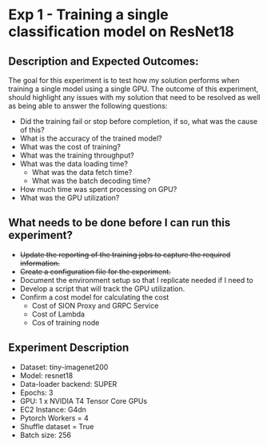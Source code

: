 # Exp 1 - Training a single classification model on ResNet18

## Description and Expected Outcomes:

The goal for this experiment is to test how my solution performs when training a single model using a single GPU. The outcome of this experiment, should highlight any issues with my solution that need to be resolved as well as being able to answer the following questions:

- Did the training fail or stop before completion, if so, what was the cause of this?
- What is the accuracy of the trained model?
- What was the cost of training?
- What was the training throughput?
- What was the data loading time?
  -  What was the data fetch time?
  -  What was the batch decoding time?
- How much time was spent processing on GPU?
- What was the GPU utilization?

## What needs to be done before I can run this experiment?

- ~~Update the reporting of the training jobs to capture the required information.~~
- ~~Create a configuration file for the experiment.~~
- Document the environment setup so that I replicate needed if I need to
- Develop a script that will track the GPU utilization.
- Confirm a cost model for calculating the cost
  - Cost of SION Proxy and GRPC Service
  - Cost of Lambda
  - Cos of training node

## Experiment Description

- Dataset: tiny-imagenet200
- Model: resnet18
- Data-loader backend: SUPER
- Epochs: 3
- GPU: 1 x NVIDIA T4 Tensor Core GPUs
- EC2 Instance: G4dn
- Pytorch Workers = 4
- Shuffle dataset = True
- Batch size: 256



